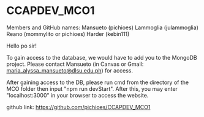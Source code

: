 # CCAPDEV_MCO1

Members and GitHub names:
Mansueto (pichioes)
Lammoglia (julammoglia)
Reano (mommylito or pichioes)
Harder (kebin111)

Hello po sir!

To gain access to the database, we would have to add you to the MongoDB project. Please contact Mansueto (in Canvas or Gmail: maria_alyssa_mansueto@dlsu.edu.ph) for access. 

After gaining access to the DB, please run cmd from the directory of the MCO folder then input "npm run devStart".
After this, you may enter "localhost:3000" in your browser to access the website.

github link: https://github.com/pichioes/CCAPDEV_MCO1